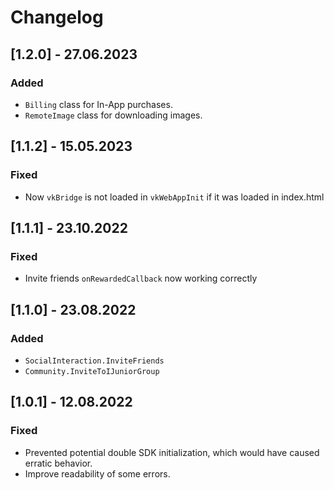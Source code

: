 # Changelog

## [1.2.0] - 27.06.2023

### Added
- `Billing` class for In-App purchases.
- `RemoteImage` class for downloading images.

## [1.1.2] - 15.05.2023

### Fixed
- Now `vkBridge` is not loaded in `vkWebAppInit` if it was loaded in index.html

## [1.1.1] - 23.10.2022

### Fixed
- Invite friends `onRewardedCallback` now working correctly

## [1.1.0] - 23.08.2022

### Added
- `SocialInteraction.InviteFriends`
- `Community.InviteToIJuniorGroup`

## [1.0.1] - 12.08.2022

### Fixed
- Prevented potential double SDK initialization, which would have caused erratic behavior. 
- Improve readability of some errors.